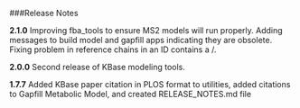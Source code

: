 
###Release Notes

**2.1.0**
Improving fba_tools to ensure MS2 models will run properly. Adding messages to build model and gapfill apps indicating they are obsolete. Fixing problem in reference chains in an ID contains a /.

**2.0.0**
Second release of KBase modeling tools.

**1.7.7**
Added KBase paper citation in PLOS format to utilities, added citations to Gapfill Metabolic Model, and created RELEASE_NOTES.md file

